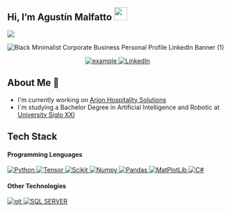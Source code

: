 ## Hi, I’m Agustín Malfatto <img src = "https://raw.githubusercontent.com/MartinHeinz/MartinHeinz/master/wave.gif" width = 30px> 

<p>
  <img src="https://readme-typing-svg.herokuapp.com?&font=IBM+Plex+Sans&color=abcdef&size=20&lines=I'm+a+Backend+Developer;I'm+also+studying+AI+and+Robotic" />
</p>

![Black Minimalist Corporate Business Personal Profile LinkedIn Banner (1)](https://github.com/user-attachments/assets/7ecbea5a-d71e-470e-b099-2c336b7bf41e)

<p align ="center">
  <!--
  <a  href="https://ifeanyi-nneji.netlify.app" target="_blank">
    <img src="https://img.shields.io/badge/My_Website-000000?style=for-the-badge&logo=Microsoft-edge&logoColor=white" alt="example"/>
  </a> -->
  <a href="mailto:agus.malfatto20@gmail.com?subject=Feedback%20From%20Github&body=Hello," target="_blank">
    <img src="https://img.shields.io/badge/Gmail-D14836?style=for-the-badge&logo=gmail&logoColor=white" alt="example"/>
  </a>
   <a href="https://www.linkedin.com/in/agust%C3%ADn-malfatto/?locale=en_US" target="_blank">
    <img alt="LinkedIn" src="https://img.shields.io/badge/LinkedIn-0077B5?style=for-the-badge&logo=linkedin&logoColor=white">
  </a>    
</p>

## About Me :raising_hand:
<ul>
  <li>I'm currently working on <a href="https://www.arionpoint.com/equipo-arion/" target="_blank" text-decoration="none">Arion Hospitality Solutions</a> </li> 
  <li>I´m studying a Bachelor Degree in Artificial Intelligence and Robotic at <a href="https://21.edu.ar/" target="_blank">University Siglo XXI</a> </li>
</ul>

## Tech Stack 
#### Programming Lenguages
<p justify-content="center" display="flex" align-items="center">
  <a href="https://www.python.org" target="_blank">
    <img alt="Python" src="https://img.shields.io/badge/Python-3776AB?style=for-the-badge&logo=python&logoColor=white">
  </a>
  
   <a href="" target="_blank">
    <img alt="Tensor" src="https://img.shields.io/badge/TensorFlow-FF6F00?style=for-the-badge&logo=tensorflow&logoColor=white">
  </a>

   <a href="https://scikit-learn.org/" target="_blank">
    <img alt="Scikit" src="https://img.shields.io/badge/scikit_learn-F7931E?style=for-the-badge&logo=scikit-learn&logoColor=white">
  </a>
  
   <a href="https://numpy.org/" target="_blank">
    <img alt="Numpy" src="https://img.shields.io/badge/Numpy-777BB4?style=for-the-badge&logo=numpy&logoColor=white">
  </a>

   <a href="https://pandas.pydata.org/" target="_blank">
    <img alt="Pandas" src="https://img.shields.io/badge/Pandas-2C2D72?style=for-the-badge&logo=pandas&logoColor=white">
  </a>

   <a href="https://matplotlib.org/" target="_blank">
    <img alt="MatPlotLib" src="https://img.shields.io/badge/Matplotlib-3776AB?style=for-the-badge&logo=matplotlib&logoColor=white">
  </a>

  <a href="https://dotnet.microsoft.com/es-es/languages/csharp" target="_blank">
    <img alt="C#" src="https://img.shields.io/badge/C%23-239120?style=for-the-badge&logo=c-sharp&logoColor=white">
  </a>
  </p>

#### Other Technologies
  
<p justify-content="center" display="flex" align-items="center">
  <a href="https://git-scm.com/" target="_blank">
    <img src="https://img.shields.io/badge/git-F05032.svg?style=for-the-badge&logo=git&logoColor=white"
      alt="git"/>
  </a>

  <a href="https://www.microsoft.com/es-ar/sql-server/sql-server-downloads" target="_blank">
    <img alt="SQL SERVER" src="https://img.shields.io/badge/Microsoft%20SQL%20Server-CC2927?style=for-the-badge&logo=microsoft%20sql%20server&logoColor=white">
  </a>
  
</p>
<!--
**AgusMalfatto/AgusMalfatto** is a ✨ _special_ ✨ repository because its `README.md` (this file) appears on your GitHub profile.

Here are some ideas to get you started:

- 🔭 I’m currently working on ...
- 🌱 I’m currently learning ...
- 👯 I’m looking to collaborate on ...
- 🤔 I’m looking for help with ...
- 💬 Ask me about ...
- 📫 How to reach me: ...
- 😄 Pronouns: ...
- ⚡ Fun fact: ...
-->
